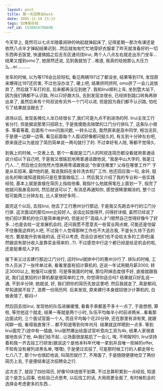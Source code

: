 ```yaml
---
 layout: post
 title: 第一天招聘会back
 date: 2005-11-19 23:23
 tags: 旧博客存档
 ref_id: 1536954706698
---
```

今天早上, 竟然可以七点半随着闹钟的响起就弹起床了,
记得星期一那次有课还是依然八点半才弹起结果迟到...然后就匆匆忙忙地穿好衣服拿了昨天就准备好的一切东西奔去饭堂, 快速搞掂之后去东区通讯找lirui,
两个人八点左右就走出东门坐车...结果又撞到omo了, 她居然还说, 见到我就怕了...难道, 我真的给她那么大压力么...er...........



坐车的时候, 以为等178会比较轻松, 看见两辆197过了都没坐, 结果等到178, 发现原来爆得比197还厉害, 不过也没办法了, 硬上吧,
结果挤阿挤阿, omo挤了一会儿说放弃了, 然后就下车打的去, 后来都再没见到她了. 我和lirui顺利上车, 坐到暨大站下, 因为我们俩都不认识路,
所以只好跟大队, 去到发现龙很长, 已经排到路口转角再排出来了, 虽然后来有个阿叔说有另外一个门可以进, 但是因为我们都不认识路, 怕吃亏了结果就没跟去了.



进场以后, 发现各摊位人龙已经很长了,我们可是九点不到进场的阿. lirui主攻工行省分行, 但是据说那里只招硕士, 于是我便跑去隔壁的江门分行排队了,
这条队小很多. 等着等着, 后面有个mm问我问题, 一转头过去, 竟然原来是高中同学, 相当诧异, 于是便一边聊一边等, 看见前面每个人面试好像都问挺久的,
有五到十分钟左右吧, 原来我还以为是投了简历简单说一两句就行了的. 不过幸好有人陪, 等都不觉得久.



到我上的时候, 一交表上去, 那个一看就是江门人的阿叔连简历都没看就用普通话说介绍以下自己吧, 于是我又很尴尬地用普通话跟他说, "我是中山大学的,
我是江门人...", 然后他立刻恍然大悟换用粤语跟我说:"你家住哪里? 父母在哪里工作?" 于是从实招来, 最ft他的是, 我说我妈在金铃洗衣机厂工作,
他还回应我一句, 金铃, 挺出名的嘛(谁知道我妈只是在里面做临工...).  然后我又介绍了我的专业和一些实践经验, 基本上就是直接在简历上指给他看,
我指什么他就用笔在上面划一下, 指完了他就问我身高如何, 然后就说可以了, 有消息再通知你, 感觉很稀里糊涂的, 整个过程可能两三分钟左右,
比人家快好多阿...



面完这个以后, 去找lirui, 他去了工行惠州分行那边, 于是我又先跑去中行的江门分行排. 这次面试的那位mm比较好人, 说话比较放得开, 问得好详细,
虽然已经说了他们招计算机的也只是简单维护的, 但是对于"高级人才"(顿然自己觉得好像牛了好多...)也是会给一定发展机会的,
还问我愿不愿意去一些营业网点做, 可能还是怕留不住像我这样的人吧, 不过我个人觉得那种工作也不大适合我, 不是长久待下去的地方, 要是能升到省级的话,
还可以考虑, 而且应该他们也不会给太多的工资吧(虽然据说有部分收入是靠奖金得来的...?). 不过感觉中行这个都已经是给足机会的啦, 还是挺重视人才的.



接下来又过去建行那边江门分行, 这时lirui就排中行的惠州分行了. 排队的时候, 工作人员派了一张传单过来, 看看里面有招计算机的,
还说一年试用期月薪2000, 转正3000以上, 勉强可以接受. 可是等我面的时候, 那位阿婶态度很不好, 直接就跟我说,
我们这里招的计算机都是很简单的工作, 你觉得你适合吗? 结果就只好乱说一通, 不到半分钟, 她就说, 好, 我们把你的简历先放这里吧. 然后我就走了,
真是郁闷, 早知道就不投了, 浪费一份简历阿. 后来发现, 原来建行本身就招很少计算机的, 白做表情了, 郁闷~!



然后回去找lirui, 发现他的队伍进展缓慢, 看看手表都差不多十一点了, 于是想想, 算啦, 等完他这个就走, 结果一等就是两个小时,
队伍平均每半小时前进两米...看看那边面试的, 三个面试官面一个人, 而且平均每个花20分钟, 还在那里有讲有笑, 就跟闲聊一般, 看得我直冒汗...
都不知道等到何年何月. 结果就这样晒到一点多. 等到lirui面完了(途中有一插曲, lirui居然爆出给面试官听意向工资为4k,
结果人家很直接地告诉了他, 4k我们给不起...让场面很是尴尬了一会儿, 唉, 不明智阿!),
lirui坚持着和我一齐去投工行研发(据说这个是他本科年代唯一拿到并且唯一拒掉的offer, 不知有没有被列进黑名单, 嘿嘿), 于是便过去投了,
可是那时候工行的人都走得七七八八了, 那个hr也很赶地说, 叫简历就行了, 不用面了, 于是随随便便地交了两份简历上去, 于是便结束这次招聘会之行.



这次去了, 就投了四份简历, 好像10块钱很不划算, 不过总算积累到一点经验, 知道这个是怎么回事, 也给自己点思考, 以后找工的话, 大局观更全面了,
有时候机会的选择会考虑更多的东西...

